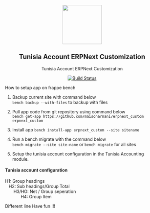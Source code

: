 <div align="center">
    <img src="https://raw.githubusercontent.com/frappe/erpnext/develop/erpnext/public/images/erpnext-logo.png" height="128">
    <h2>Tunisia Account ERPNext Customization</h2>
    <p align="center">
        <p>Tunisia Account ERPNext Customization</p>
    </p>

[![Build Status](https://travis-ci.com/frappe/erpnext.svg)](https://travis-ci.com/frappe/erpnext)
</div>

How to setup app on frappe bench 

1. Backup current site with command below<br>
    `bench backup --with-files` to backup with files

1. Pull app code from git repository using command below<br>
`bench get-app https://github.com/maisonarmani/erpnext_custom erpnext_custom`

1. Install app
`bench install-app erpnext_custom --site sitename`

1. Run a bench migrate with the command below<br>
`bench migrate --site site-name` or `bench migrate` for all sites 

1. Setup the tunisia account configuration in the Tunisia Accounting module.


<h4>Tunisia account configuration</h4>

H1: Group headings<br>
    &nbsp;&nbsp;&nbsp;H2: Sub headings/Group Total<br>
  &nbsp;&nbsp;&nbsp; &nbsp;&nbsp;&nbsp;H3/HO: Net / Group seperation <br>
 &nbsp;&nbsp;&nbsp;&nbsp;&nbsp;&nbsp;&nbsp;&nbsp;&nbsp;&nbsp;&nbsp;&nbsp;
 H4: Group Item


Different line
Have fun !!!
